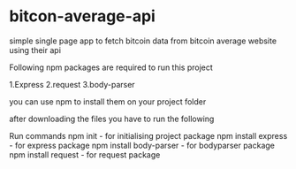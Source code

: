 # bitcon-average-api
simple single page app to fetch bitcoin data from bitcoin average website using their api


Following npm packages are required to run this project

1.Express
2.request
3.body-parser

you can use npm to install them on your project folder

after downloading the files you have to run the following

Run commands 
npm init - for initialising project package
npm install express - for express package
npm install body-parser - for bodyparser package
npm install request - for request package
